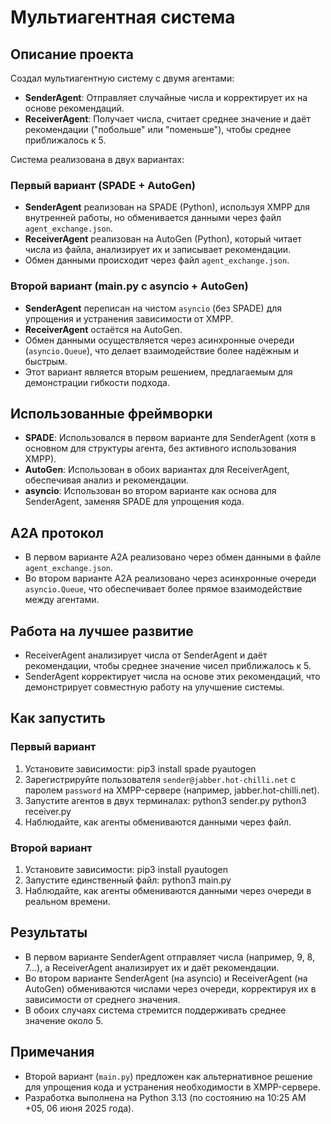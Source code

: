 # Мультиагентная система

## Описание проекта

Создал мультиагентную систему с двумя агентами:

- **SenderAgent**: Отправляет случайные числа и корректирует их на основе рекомендаций.
- **ReceiverAgent**: Получает числа, считает среднее значение и даёт рекомендации ("побольше" или "поменьше"), чтобы среднее приближалось к 5.

Система реализована в двух вариантах:

### Первый вариант (SPADE + AutoGen)

- **SenderAgent** реализован на SPADE (Python), используя XMPP для внутренней работы, но обменивается данными через файл `agent_exchange.json`.
- **ReceiverAgent** реализован на AutoGen (Python), который читает числа из файла, анализирует их и записывает рекомендации.
- Обмен данными происходит через файл `agent_exchange.json`.

### Второй вариант (main.py с asyncio + AutoGen)

- **SenderAgent** переписан на чистом `asyncio` (без SPADE) для упрощения и устранения зависимости от XMPP.
- **ReceiverAgent** остаётся на AutoGen.
- Обмен данными осуществляется через асинхронные очереди (`asyncio.Queue`), что делает взаимодействие более надёжным и быстрым.
- Этот вариант является вторым решением, предлагаемым для демонстрации гибкости подхода.

## Использованные фреймворки

- **SPADE**: Использовался в первом варианте для SenderAgent (хотя в основном для структуры агента, без активного использования XMPP).
- **AutoGen**: Использован в обоих вариантах для ReceiverAgent, обеспечивая анализ и рекомендации.
- **asyncio**: Использован во втором варианте как основа для SenderAgent, заменяя SPADE для упрощения кода.

## A2A протокол

- В первом варианте A2A реализовано через обмен данными в файле `agent_exchange.json`.
- Во втором варианте A2A реализовано через асинхронные очереди `asyncio.Queue`, что обеспечивает более прямое взаимодействие между агентами.

## Работа на лучшее развитие

- ReceiverAgent анализирует числа от SenderAgent и даёт рекомендации, чтобы среднее значение чисел приближалось к 5.
- SenderAgent корректирует числа на основе этих рекомендаций, что демонстрирует совместную работу на улучшение системы.

## Как запустить

### Первый вариант

1. Установите зависимости:
   pip3 install spade pyautogen
2. Зарегистрируйте пользователя `sender@jabber.hot-chilli.net` с паролем `password` на XMPP-сервере (например, jabber.hot-chilli.net).
3. Запустите агентов в двух терминалах:
   python3 sender.py
   python3 receiver.py
4. Наблюдайте, как агенты обмениваются данными через файл.

### Второй вариант

1. Установите зависимости:
   pip3 install pyautogen
2. Запустите единственный файл:
   python3 main.py
3. Наблюдайте, как агенты обмениваются данными через очереди в реальном времени.

## Результаты

- В первом варианте SenderAgent отправляет числа (например, 9, 8, 7...), а ReceiverAgent анализирует их и даёт рекомендации.
- Во втором варианте SenderAgent (на asyncio) и ReceiverAgent (на AutoGen) обмениваются числами через очереди, корректируя их в зависимости от среднего значения.
- В обоих случаях система стремится поддерживать среднее значение около 5.

## Примечания

- Второй вариант (`main.py`) предложен как альтернативное решение для упрощения кода и устранения необходимости в XMPP-сервере.
- Разработка выполнена на Python 3.13 (по состоянию на 10:25 AM +05, 06 июня 2025 года).
